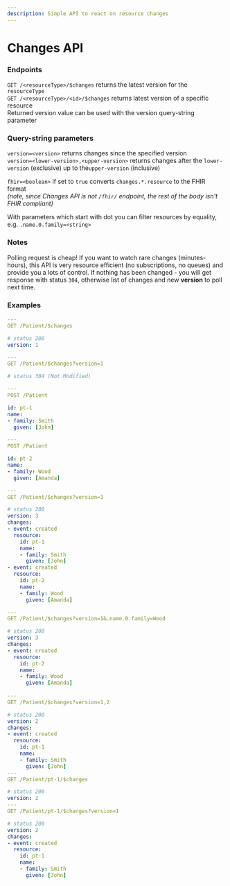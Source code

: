 ```yaml
---
description: Simple API to react on resource changes
---
```


# Changes API

### Endpoints

`GET /<resourceType>/$changes` returns the latest version for the `resourceType`  
`GET /<resourceType>/<id>/$changes` returns latest version of a specific resource  
Returned version value can be used with the version query-string parameter

### Query-string parameters

`version=<version>` returns changes since the specified version  
`version=<lower-version>,<upper-version>` returns changes after the `lower-version` \(exclusive\) up to the`upper-version` \(inclusive\)  
  
`fhir=<boolean>` if set to `true` converts `changes.*.resource` to the FHIR format  
_\(note, since Changes API is not `/fhir/` endpoint, the rest of the body isn't FHIR compliant\)_

With parameters which start with dot you can filter resources by equality, e.g. `.name.0.family=<string>`

### Notes

Polling request is cheap! If you want to watch rare changes \(minutes-hours\), this API is very resource efficient  \(no subscriptions, no queues\) and provide you a lots of control. If nothing has been changed - you will get  response with status `304`,  otherwise list of changes and new **version** to poll next time.

### Examples

```yaml
---
GET /Patient/$changes

# status 200
version: 1

---
GET /Patient/$changes?version=1

# status 304 (Not Modified)

---
POST /Patient

id: pt-1
name:
- family: Smith
  given: [John]

---
POST /Patient

id: pt-2
name:
- family: Wood
  given: [Amanda]

---
GET /Patient/$changes?version=1

# status 200
version: 3
changes:
- event: created
  resource:
    id: pt-1
    name:
    - family: Smith
      given: [John]
- event: created
  resource:
    id: pt-2
    name:
    - family: Wood
      given: [Amanda]

---
GET /Patient/$changes?version=1&.name.0.family=Wood

# status 200
version: 3
changes:
- event: created
  resource:
    id: pt-2
    name:
    - family: Wood
      given: [Amanda]
      
---
GET /Patient/$changes?version=1,2

# status 200
version: 2
changes:
- event: created
  resource:
    id: pt-1
    name:
    - family: Smith
      given: [John]
---
GET /Patient/pt-1/$changes

# status 200
version: 2
---
GET /Patient/pt-1/$changes?version=1

# status 200
version: 2
changes:
- event: created
  resource:
    id: pt-1
    name:
    - family: Smith
      given: [John]
```

